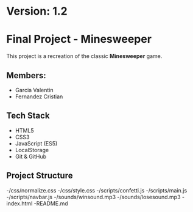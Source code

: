 # Version: 1.2
# Final Project - Minesweeper
This project is a recreation of the classic **Minesweeper** game.

## Members:
- Garcia Valentin
- Fernandez Cristian

## Tech Stack
- HTML5
- CSS3
- JavaScript (ES5)
- LocalStorage
- Git & GitHub 

## Project Structure
-/css/normalize.css
-/css/style.css
-/scripts/confetti.js
-/scripts/main.js
-/scripts/navbar.js
-/sounds/winsound.mp3
-/sounds/losesound.mp3
-index.html
-README.md
